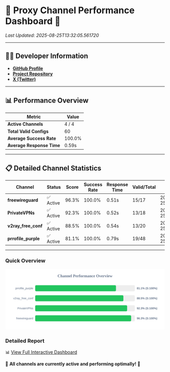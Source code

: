 # 🌟 Proxy Channel Performance Dashboard 🌟

_Last Updated: 2025-08-25T13:32:05.561720_

---

## 👩‍💻 Developer Information

- **[GitHub Profile](https://github.com/4n0nymou3)**  
- **[Project Repository](https://github.com/4n0nymou3/multi-proxy-config-fetcher)**  
- **[X (Twitter)](https://x.com/4n0nymou3)**  

---

## 📊 Performance Overview

| Metric                | Value       |
|-----------------------|-------------|
| **Active Channels**   | 4 / 4       |
| **Total Valid Configs** | 60          |
| **Average Success Rate** | 100.0%      |
| **Average Response Time** | 0.59s       |

---

## 📋 Detailed Channel Statistics

| Channel          | Status     | Score  | Success Rate | Response Time | Valid/Total | Last Success               |
|------------------|------------|--------|--------------|---------------|-------------|----------------------------|
| **freewireguard**  | ✅ Active  | 96.3%  | 100.0% | 0.51s         | 15/17       | 2025-08-25T13:32:05.560473 |
| **PrivateVPNs**  | ✅ Active  | 92.3%  | 100.0% | 0.52s         | 13/18       | 2025-08-25T13:32:05.018809 |
| **v2ray_free_conf**  | ✅ Active  | 88.5%  | 100.0% | 0.54s         | 13/20       | 2025-08-25T13:32:04.458811 |
| **prrofile_purple**  | ✅ Active  | 81.1%  | 100.0% | 0.79s         | 19/48       | 2025-08-25T13:32:03.867158 |

---

### Quick Overview
<div align="center">
  <a href="https://raw.githubusercontent.com/nullluser/NullRepo/refs/heads/main/assets/channel_stats_chart.svg">
    <img src="https://raw.githubusercontent.com/nullluser/NullRepo/refs/heads/main/assets/channel_stats_chart.svg" alt="Source Performance Statistics" width="800">
  </a>
</div>

### Detailed Report
📊 [View Full Interactive Dashboard](https://htmlpreview.github.io/?https://github.com/nullluser/NullRepo/blob/main/assets/performance_report.html)

🎉 **All channels are currently active and performing optimally!** 🎉
